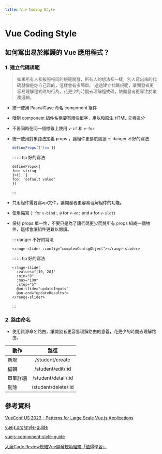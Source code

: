 ```yaml
---
title: Vue Coding Style
---
```


# Vue Coding Style

## 如何寫出易於維護的 Vue 應用程式？

### 1. 建立代碼規範
> 如果所有人都按照相同的規範開發，所有人的想法都一樣，別人寫出來的代碼就像是你自己寫的，這樣會有多簡單。
>透過建立代碼規範，讓開發者更容易理解程式碼的行為，花更少的時間去理解程式碼，使開發者更專注於業務邏輯。
- 統一使用 PascalCase 命名 component 組件
- 限制 component 組件名稱要有兩個單字，用以和原生 HTML 元素區分
- 不要同時在同一個標籤上使用 `v-if` 和 `v-for`
- 統一使用對象語法定義 props ，讓組件更易於閱讀
    ::: danger 不好的寫法
    ```js
    defineProps(['foo'])
    ```
    :::
    ::: tip 好的寫法
    ```vue
    defineProps<{
    foo: string
    }>(), {
    foo: 'default value'
    })
    ```
    :::
- 共用組件需要寫api文件，讓開發者更容易理解組件的功能。
- 使用縮寫 (`:` for `v-bind:`, `@` for `v-on:` and `#` for `v-slot`)
- 保持 props 單一性，不要只是為了讓代碼更少而將所有 props 組成一個物件，這樣會讓組件更難以閱讀。

    ::: danger 不好的寫法
    ```vue
    <range-slider :config="complexConfigObject"></range-slider>
    ```
    :::
    ::: tip 好的寫法
    ```vue
    <range-slider
      :values="[10, 20]"
      :min="0"
      :max="100"
      :step="5"
      @on-slide="updateInputs"
      @on-end="updateResults">
    </range-slider>
    ```
    :::

### 2. 路由命名
- 使用資源命名路由，讓開發者更容易理解路由的意義，花更少的時間去理解路由。

| 動作 | 路徑 |
| ------------- | :-----------: |
| 新增 | /student/create |
| 編輯 | /student/edit/:id |
| 單筆詳細 | /student/detail/:id |
| 刪除 | /student/delete/:id |



## 參考資料

[VueConf US 2023 - Patterns for Large Scale Vue.js Applications](https://www.youtube.com/watch?v=nhKCRYJQO_4)

[vuejs.org/style-guide](https://vuejs.org/style-guide/)

[vuejs-component-style-guide](https://github.com/pablohpsilva/vuejs-component-style-guide)

[大廠Code Review總結Vue開發規範經驗「值得學習」](https://kknews.cc/zh-tw/code/8k62xk4.html)

